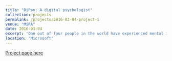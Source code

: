 ```yaml
---
title: "DiPsy: A digital psychologist"
collection: projects
permalink: /projects/2016-03-04-project-1
venue: "MSRA"
date: 2016-03-04
excerpt: 'One out of four people in the world have experienced mental illness at some point in their lives. DiPsy is a digital psychologist presented as a personalized chatbot, who can evaluate, diagnose, treat and study users mental processes through natural conversations.'
location: "Microsoft"
---
```


[Project page here](https://www.microsoft.com/en-us/research/project/dipsy-digital-psychologist/)



